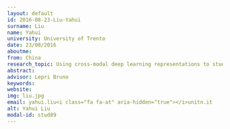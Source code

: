 ```yaml
---
layout: default 
id: 2016-08-23-Liu-Yahui
surname: Liu
name: Yahui
university: University of Trento
date: 23/08/2016
aboutme: 
from: China
research_topic: Using cross-modal deep learning representations to study human societies 
abstract: 
advisor: Lepri Bruno
keywords: 
website: 
img: liu.jpg
email: yahui.liu<i class="fa fa-at" aria-hidden="true"></i>unitn.it
alt: Yahui Liu
modal-id: stud89
---
```

